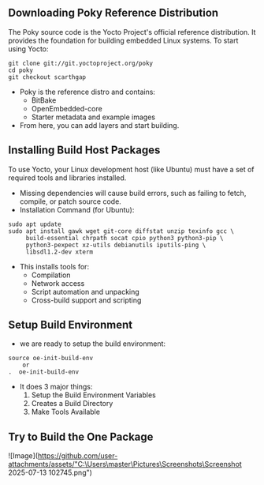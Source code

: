 Downloading Poky Reference Distribution
---
The Poky source code is the Yocto Project's official reference distribution. It provides the foundation for building embedded Linux systems.
To start using Yocto:
```
git clone git://git.yoctoproject.org/poky
cd poky
git checkout scarthgap
```
- Poky is the reference distro and contains:
  - BitBake
  - OpenEmbedded-core
  - Starter metadata and example images
- From here, you can add layers and start building.

Installing Build Host Packages
---
To use Yocto, your Linux development host (like Ubuntu) must have a set of required tools and libraries installed.
- Missing dependencies will cause build errors, such as failing to fetch, compile, or patch source code.
- Installation Command (for Ubuntu):
```
sudo apt update
sudo apt install gawk wget git-core diffstat unzip texinfo gcc \
     build-essential chrpath socat cpio python3 python3-pip \
     python3-pexpect xz-utils debianutils iputils-ping \
     libsdl1.2-dev xterm
```
- This installs tools for:
    - Compilation
    - Network access
    - Script automation and unpacking
    - Cross-build support and scripting
  

Setup Build Environment
---

- we are ready to setup the build environment:
```
source oe-init-build-env
    or
.  oe-init-build-env
```
- It does 3 major things:
  1. Setup the Build Environment Variables
  2. Creates a Build Directory
  3. Make Tools Available

Try to Build the One Package
---
![Image](https://github.com/user-attachments/assets/"C:\Users\master\Pictures\Screenshots\Screenshot 2025-07-13 102745.png")












